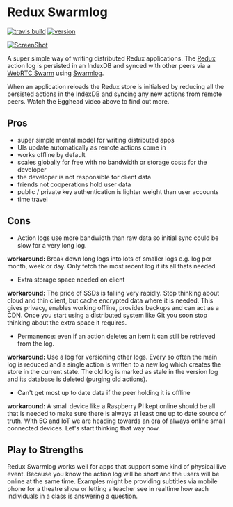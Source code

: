 # Redux Swarmlog

[![travis build](https://img.shields.io/travis/philholden/redux-swarmlog.svg?style=flat-square)](https://travis-ci.org/philholden/redux-swarmlog) [![version](https://img.shields.io/npm/v/@philholden/redux-swarmlog.svg?style=flat-square)](http://npm.im/@philholden/redux-swarmlog)

<a href="https://egghead.io/lessons/react-redux-peer-to-peer-todomvc-over-webrtc-using-swarmlog" target="_blank">![ScreenShot](https://raw.github.com/philholden/todomvc-redux-swarmlog/master/redux-swarmlog-egghead.png)</a>

A super simple way of writing distributed Redux applications. The [Redux](https://github.com/reactjs/redux) action log is persisted in an IndexDB and synced with other peers via a [WebRTC Swarm](https://github.com/mafintosh/webrtc-swarm) using [Swarmlog](https://github.com/substack/swarmlog).

When an application reloads the Redux store is initialsed by reducing all the persisted actions in the IndexDB and syncing any new actions from remote peers. Watch the Egghead video above to find out more.

## Pros

* super simple mental model for writing distributed apps
* UIs update automatically as remote actions come in 
* works offline by default
* scales globally for free with no bandwidth or storage costs for the developer
* the developer is not responsible for client data
* friends not cooperations hold user data 
* public / private key authentication is lighter weight than user accounts
* time travel 

## Cons

  * Action logs use more bandwidth than raw data so initial sync could be slow for a very long log.
  
  __workaround:__ Break down long logs into lots of smaller logs e.g. log per month, week or day. Only fetch the most recent log if its all thats needed
  
  * Extra storage space needed on client
  
  __workaround:__ The price of SSDs is falling very rapidly. Stop thinking about cloud and thin client, but cache encrypted data where it is needed. This gives privacy, enables working offline, provides backups and can act as a CDN. Once you start using a distributed system like Git you soon stop thinking about the extra space it requires. 

  * Permanence: even if an action deletes an item it can still be retrieved from the log.
  
 __workaround:__ Use a log for versioning other logs. Every so often the main log is reduced and a single action is written to a new log which creates the store in the current state. The old log is marked as stale in the version log and its database is deleted (purging old actions).
 
  * Can't get most up to date data if the peer holding it is offline

  __workaround:__ A small device like a Raspberry PI kept online should be all that is needed to make sure there is always at least one up to date source of truth. With 5G and IoT we are heading towards an era of always online small connected devices. Let's start thinking that way now.

## Play to Strengths

Redux Swarmlog works well for apps that support some kind of physical live event. Because you know the action log will be short and the users will be online at the same time. Examples might be providing subtitles via mobile phone for a theatre show or letting a teacher see in realtime how each individuals in a class is answering a question. 
